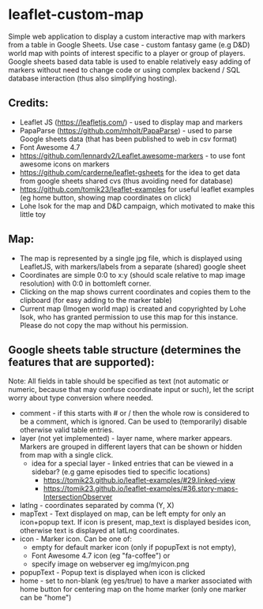 # leaflet-custom-map
Simple web application to display a custom interactive map with markers from a table in Google Sheets.
Use case - custom fantasy game (e.g D&D) world map with points of interest specific to a player or group of players.
Google sheets based data table is used to enable relatively easy adding of markers without need to change code or using complex backend / SQL database interaction (thus also simplifying hosting).

## Credits:
- Leaflet JS (https://leafletjs.com/) - used to display map and markers
- PapaParse (https://github.com/mholt/PapaParse) - used to parse Google sheets data (that has been published to web in csv format)
- Font Awesome 4.7
- https://github.com/lennardv2/Leaflet.awesome-markers - to use font awesome icons on markers
- https://github.com/carderne/leaflet-gsheets for the idea to get data from google sheets shared cvs (thus avoiding need for database)
- https://github.com/tomik23/leaflet-examples for useful leaflet examples (eg home button, showing map coordinates on click)
- Lohe Isok for the map and D&D campaign, which motivated to make this little toy

## Map:
- The map is represented by a single jpg file, which is displayed using LeafletJS, with markers/labels from a separate (shared) google sheet
- Coordinates are simple 0:0 to x:y (should scale relative to map image resolution) with 0:0 in bottomleft corner.
- Clicking on the map shows current coordinates and copies them to the clipboard (for easy adding to the marker table)
- Current map (Imogen world map) is created and copyrighted by Lohe Isok, who has granted permission to use this map for this instance. Please do not copy the map without his permission.

## Google sheets table structure (determines the features that are supported):
Note: All fields in table should be specified as text (not automatic or numeric, because that may confuse coordinate input or such), let the script worry about type conversion where needed.
- comment - if this starts with # or / then the whole row is considered to be a comment, which is ignored. Can be used to (temporarily) disable otherwise valid table entries.
- layer (not yet implemented) - layer name, where marker appears. Markers are grouped in different layers that can be shown or hidden from map with a single click. 
	- idea for a special layer - linked entries that can be viewed in a sidebar? (e.g game episodes tied to specific locations)
		- https://tomik23.github.io/leaflet-examples/#29.linked-view
		- https://tomik23.github.io/leaflet-examples/#36.story-maps-IntersectionObserver
- latlng - coordinates separated by comma (Y, X)
- mapText - Text displayed on map, can be left empty for only an icon+popup text. If icon is present, map_text is displayed besides icon, otherwise text is displayed at latLng coordinates.
- icon - Marker icon. Can be one of:
	- empty for default marker icon (only if popupText is not empty),
	- Font Awesome 4.7 icon (eg "fa-coffee") or 
	- specify image on webserver eg img/myicon.png
- popupText - Popup text is displayed when icon is clicked
- home - set to non-blank (eg yes/true) to have a marker associated with home button for centering map on the home marker (only one marker can be "home")
